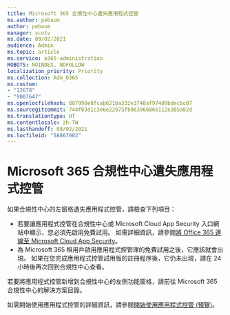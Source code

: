 ```yaml
---
title: Microsoft 365 合規性中心遺失應用程式控管
ms.author: pebaum
author: pebaum
manager: scotv
ms.date: 09/02/2021
audience: Admin
ms.topic: article
ms.service: o365-administration
ROBOTS: NOINDEX, NOFOLLOW
localization_priority: Priority
ms.collection: Adm_O365
ms.custom:
- "12678"
- "9007647"
ms.openlocfilehash: 887990e8fcab621ba332e3748af974d9bdecbc07
ms.sourcegitcommit: 744f03d1c3e6e22975fb96396686b112e385a82d
ms.translationtype: HT
ms.contentlocale: zh-TW
ms.lasthandoff: 09/02/2021
ms.locfileid: "58867002"
---
```

# <a name="app-governance-missing-from-microsoft-365-compliance-center"></a>Microsoft 365 合規性中心遺失應用程式控管

如果合規性中心的左窗格遺失應用程式控管，請檢查下列項目：

- 若要讓應用程式控管在合規性中心或 Microsoft Cloud App Security 入口網站中顯示，您必須先啟用免費試用。 如需詳細資訊，請參閱[將 Office 365 連線至 Microsoft Cloud App Security](https://docs.microsoft.com/cloud-app-security/connect-office-365-to-microsoft-cloud-app-security)。
- 為 Microsoft 365 租用戶啟用應用程式控管理的免費試用之後，它應該就會出現。 如果在您完成應用程式控管試用版的註冊程序後，它仍未出現，請在 24 小時後再次回到合規性中心查看。

若要將應用程式控管新增到合規性中心的左側功能窗格，請前往 Microsoft 365 合規性中心的解決方案目錄。

如需開始使用應用程式控管的詳細資訊，請參閱[開始使用應用程式控管 (預覽)](https://docs.microsoft.com/microsoft-365/compliance/app-governance-get-started)。
